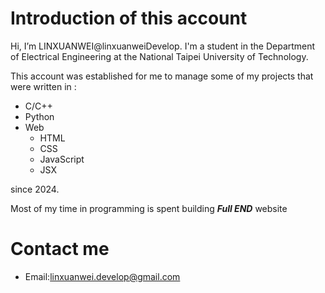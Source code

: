 # Introduction of this account

  Hi, I’m LINXUANWEI@linxuanweiDevelop. I'm a student in the Department of Electrical Engineering at the National Taipei University of Technology.
  
 This account was established for me to manage some of my projects that were written in :

- C/C++
- Python
- Web
  - HTML
  - CSS
  - JavaScript
  - JSX

since 2024.

Most of my time in programming is spent building ***Full END*** website

# Contact me
- Email:linxuanwei.develop@gmail.com


<!---
- 👋 Hi, I’m @linxuanweiDevelop
- 👀 I’m interested in ...
- 🌱 I’m currently learning ...
- 💞️ I’m looking to collaborate on ...
- 📫 How to reach me ...
- 😄 Pronouns: ...
- ⚡ Fun fact: ...
--->

<!---
linxuanweiDevelop/linxuanweiDevelop is a ✨ special ✨ repository because its `README.md` (this file) appears on your GitHub profile.
You can click the Preview link to take a look at your changes.
--->
